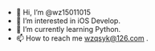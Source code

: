 - 👋 Hi, I’m @wz15011015
- 👀 I’m interested in iOS Develop.
- 🌱 I’m currently learning Python.
- 📫 How to reach me wzqsyk@126.com .

<!---
wz15011015/wz15011015 is a ✨ special ✨ repository because its `README.md` (this file) appears on your GitHub profile.
You can click the Preview link to take a look at your changes.
--->
